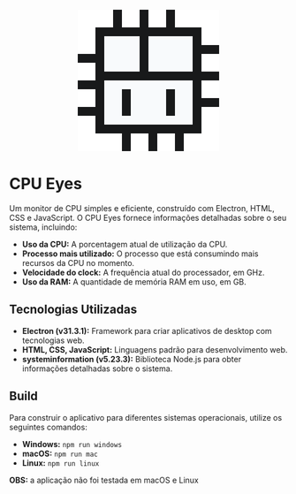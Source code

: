 <p align="center">
    <img width="256" height="256" src="./assets/cpu_eyes.gif"/>
</p>

# CPU Eyes

Um monitor de CPU simples e eficiente, construído com Electron, HTML, CSS e JavaScript. O CPU Eyes fornece informações detalhadas sobre o seu sistema, incluindo:

- **Uso da CPU:** A porcentagem atual de utilização da CPU.
- **Processo mais utilizado:** O processo que está consumindo mais recursos da CPU no momento.
- **Velocidade do clock:** A frequência atual do processador, em GHz.
- **Uso da RAM:** A quantidade de memória RAM em uso, em GB.

## Tecnologias Utilizadas

- **Electron (v31.3.1):** Framework para criar aplicativos de desktop com tecnologias web.
- **HTML, CSS, JavaScript:** Linguagens padrão para desenvolvimento web.
- **systeminformation (v5.23.3):** Biblioteca Node.js para obter informações detalhadas sobre o sistema.

## Build

Para construir o aplicativo para diferentes sistemas operacionais, utilize os seguintes comandos:

- **Windows:** `npm run windows`
- **macOS:** `npm run mac`
- **Linux:** `npm run linux`

**OBS:** a aplicação não foi testada em macOS e Linux
